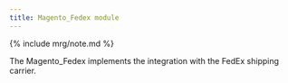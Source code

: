 ```yaml
---
title: Magento_Fedex module
---
```


{% include mrg/note.md %}

The Magento_Fedex implements the integration with the FedEx shipping carrier.
